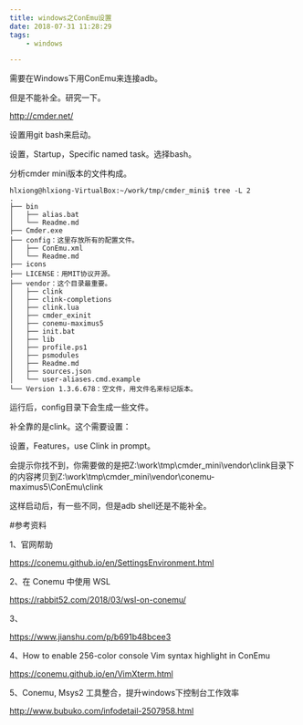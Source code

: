 ```yaml
---
title: windows之ConEmu设置
date: 2018-07-31 11:28:29
tags:
	- windows

---
```




需要在Windows下用ConEmu来连接adb。

但是不能补全。研究一下。

http://cmder.net/



设置用git bash来启动。

设置，Startup，Specific named task。选择bash。



分析cmder mini版本的文件构成。

```
hlxiong@hlxiong-VirtualBox:~/work/tmp/cmder_mini$ tree -L 2
.
├── bin
│   ├── alias.bat
│   └── Readme.md
├── Cmder.exe
├── config：这里存放所有的配置文件。
│   ├── ConEmu.xml
│   └── Readme.md
├── icons
├── LICENSE：用MIT协议开源。
├── vendor：这个目录最重要。
│   ├── clink
│   ├── clink-completions
│   ├── clink.lua
│   ├── cmder_exinit
│   ├── conemu-maximus5
│   ├── init.bat
│   ├── lib
│   ├── profile.ps1
│   ├── psmodules
│   ├── Readme.md
│   ├── sources.json
│   └── user-aliases.cmd.example
└── Version 1.3.6.678：空文件，用文件名来标记版本。
```

运行后，config目录下会生成一些文件。



补全靠的是clink。这个需要设置：

设置，Features，use Clink in prompt。

会提示你找不到，你需要做的是把Z:\work\tmp\cmder_mini\vendor\clink目录下的内容拷贝到Z:\work\tmp\cmder_mini\vendor\conemu-maximus5\ConEmu\clink

这样启动后，有一些不同，但是adb shell还是不能补全。



#参考资料

1、官网帮助

https://conemu.github.io/en/SettingsEnvironment.html

2、在 Conemu 中使用 WSL

https://rabbit52.com/2018/03/wsl-on-conemu/

3、

https://www.jianshu.com/p/b691b48bcee3

4、How to enable 256-color console Vim syntax highlight in ConEmu

https://conemu.github.io/en/VimXterm.html

5、Conemu, Msys2 工具整合，提升windows下控制台工作效率

http://www.bubuko.com/infodetail-2507958.html